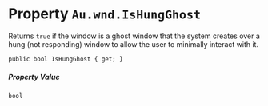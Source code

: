 # Property `Au.wnd.IsHungGhost`

Returns `true` if the window is a ghost window that the system creates over a hung (not responding) window to allow the user to minimally interact with it.

```
public bool IsHungGhost { get; }
```

##### Property Value

`bool`